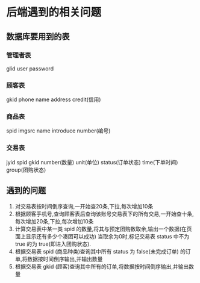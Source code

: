# 后端遇到的相关问题
## 数据库要用到的表

### 管理者表
glid
user
password
### 顾客表
gkid 
phone
name
address
credit(信用)
### 商品表
spid
imgsrc
name
introduce
number(编号)
### 交易表
jyid
spid
gkid
number(数量)
unit(单位)
status(订单状态)
time(下单时间)
group(团购状态)

## 遇到的问题
1. 对交易表按时间倒序查询,一开始查20条,下拉,每次增加10条
1. 根据顾客手机号,查询顾客表后查询该账号交易表下的所有交易,一开始查十条,每次增加20条,下拉,每次增加10条
1. 计算交易表中某一类 spid 的数量,将其与预定团购数取余,输出一个数据(在页面上显示还有多少个凑团可以成功) 当取余为0时,标记交易表 status 中不为 true 的为 true(即进入团购状态).
1. 根据交易表 spid (商品种类)查询其中所有 status 为 false(未完成订单) 的订单,将数据按时间倒序输出,并输出数量
1. 根据交易表 gkid (顾客)查询其中所有的订单,将数据按时间倒序输出,并输出数量


